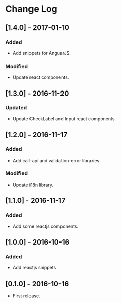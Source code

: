 # Change Log

## [1.4.0] - 2017-01-10

### Added
- Add snippets for AnguarJS.

### Modified
- Update react components.


## [1.3.0] - 2016-11-20

### Updated
- Update CheckLabel and Input react components.


## [1.2.0] - 2016-11-17

### Added
- Add call-api and validation-error libraries.

### Modified
- Update i18n library.


## [1.1.0] - 2016-11-17

### Added
- Add some reactjs components.


## [1.0.0] - 2016-10-16

### Added
- Add reactjs snippets


## [0.1.0] - 2016-10-16

* First release.